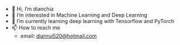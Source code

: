 - 👋 Hi, I’m dianchia
- 👀 I’m interested in Machine Learning and Deep Learning
- 🌱 I’m currently learning deep learning with Tensorflow and PyTorch
- 📫 How to reach me
  - email: dianrui520@hotmail.com
<!---
- 💞️ I’m looking to collaborate on ...
--->

<!---
dianchia/dianchia is a ✨ special ✨ repository because its `README.md` (this file) appears on your GitHub profile.
You can click the Preview link to take a look at your changes.
--->
